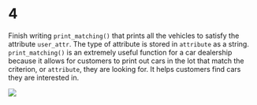 # 4

Finish writing `print_matching()` that prints all the vehicles to satisfy the attribute `user_attr`. The type of attribute is stored in `attribute` as a string. `print_matching()` is an extremely useful function for a car dealership because it allows for customers to print out cars in the lot that match the criterion, or `attribute`, they are looking for. It helps customers find cars they are interested in.

![](http://d279m997dpfwgl.cloudfront.net/wp/2018/08/0807_used-car-1000x593.jpg)

